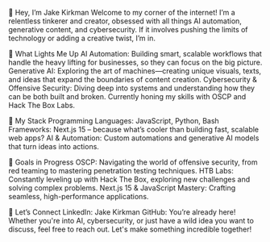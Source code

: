 👋 Hey, I’m Jake Kirkman
Welcome to my corner of the internet! I’m a relentless tinkerer and creator, obsessed with all things AI automation, generative content, and cybersecurity. If it involves pushing the limits of technology or adding a creative twist, I’m in.

🧠 What Lights Me Up
AI Automation: Building smart, scalable workflows that handle the heavy lifting for businesses, so they can focus on the big picture.
Generative AI: Exploring the art of machines—creating unique visuals, texts, and ideas that expand the boundaries of content creation.
Cybersecurity & Offensive Security: Diving deep into systems and understanding how they can be both built and broken. Currently honing my skills with OSCP and Hack The Box Labs.

🔧 My Stack
Programming Languages: JavaScript, Python, Bash
Frameworks: Next.js 15 – because what’s cooler than building fast, scalable web apps?
AI & Automation: Custom automations and generative AI models that turn ideas into actions.

🌌 Goals in Progress
OSCP: Navigating the world of offensive security, from red teaming to mastering penetration testing techniques.
HTB Labs: Constantly leveling up with Hack The Box, exploring new challenges and solving complex problems.
Next.js 15 & JavaScript Mastery: Crafting seamless, high-performance applications.

🚀 Let’s Connect
LinkedIn: Jake Kirkman
GitHub: You’re already here!
Whether you're into AI, cybersecurity, or just have a wild idea you want to discuss, feel free to reach out. Let's make something incredible together!
<!---
JakeJosephKirkman/JakeJosephKirkman is a ✨ special ✨ repository because its `README.md` (this file) appears on your GitHub profile.
You can click the Preview link to take a look at your changes.
--->
